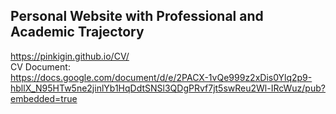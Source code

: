 <!DOCTYPE html>
<html>

<body>
  
<h2>Personal Website with Professional and Academic Trajectory</h2>

https://pinkigin.github.io/CV/
<br>
CV Document:<br>
https://docs.google.com/document/d/e/2PACX-1vQe999z2xDis0Ylq2p9-hbllX_N95HTw5ne2jinlYb1HqDdtSNSl3QDgPRvf7jt5swReu2Wl-IRcWuz/pub?embedded=true

</body>
</html>
